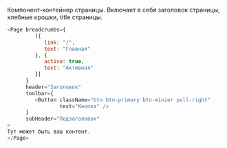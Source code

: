 Компонент-контейнер страницы. Включает в себя заголовок страницы, хлебные крошки, title страницы. 

```js
<Page breadcrumbs={
         [{
            link: "/",
            text: "Главная"
         }, {
            active: true,
            text: "Активная"
         }]
      } 
      header="Заголовок"
      toolbar={
         <Button className="btn btn-primary btn-minier pull-right" 
                 text="Кнопка" />
      }
      subHeader="Подзаголовок"
>
Тут может быть ваш контент.
</Page>
```